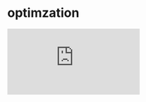 # optimzation

![image](https://github.com/Peich-Liu/Optimization-challenge-Time-triggered-and-event--triggered-real-time-scheduling/blob/main/system_optimization.pdf)
